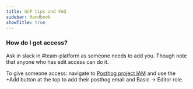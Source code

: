 ```yaml
---
title: GCP tips and FAQ
sidebar: Handbook
showTitle: true
---
```


### How do I get access?

Ask in slack in #team-platform as someone needs to add you. Though note that anyone who has edit access can do it.

To give someone access: navigate to [Posthog project IAM](https://console.cloud.google.com/iam-admin/iam?project=posthog-301601&supportedpurview=project) and use the +Add button at the top to add their posthog email and Basic -> Editor role.
